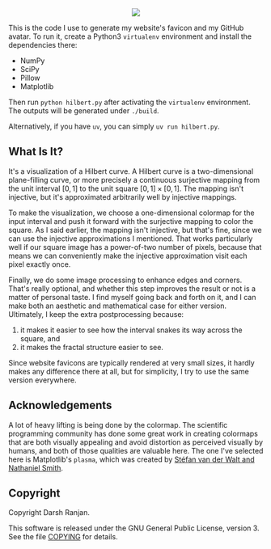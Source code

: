 <div align="center">
    <img src="https://github.com/dranjan.png">
</div>

This is the code I use to generate my website's favicon and my GitHub
avatar. To run it, create a Python3 `virtualenv` environment and
install the dependencies there:

- NumPy
- SciPy
- Pillow
- Matplotlib

Then run `python hilbert.py` after activating the `virtualenv` environment.
The outputs will be generated under `./build`.

Alternatively, if you have `uv`, you can simply `uv run hilbert.py`.

## What Is It?

It's a visualization of a Hilbert curve. A Hilbert curve is a
two-dimensional plane-filling curve, or more precisely a continuous
surjective mapping from the unit interval $[0, 1]$ to the unit square
$[0, 1]\times [0, 1]$. The mapping isn't injective, but it's
approximated arbitrarily well by injective mappings.

To make the visualization, we choose a one-dimensional colormap for the
input interval and push it forward with the surjective mapping to color
the square. As I said earlier, the mapping isn't injective, but that's
fine, since we can use the injective approximations I mentioned. That
works particularly well if our square image has a power-of-two number of
pixels, because that means we can conveniently make the injective
approximation visit each pixel exactly once.

Finally, we do some image processing to enhance edges and corners.
That's really optional, and whether this step improves the result or not
is a matter of personal taste. I find myself going back and
forth on it, and I can make both an aesthetic and mathematical case for
either version. Ultimately, I keep the extra postprocessing because:

1. it makes it easier to see how the interval snakes its way across the
   square, and
2. it makes the fractal structure easier to see.

Since website favicons are typically rendered at very small sizes, it
hardly makes any difference there at all, but for simplicity, I try to
use the same version everywhere.

## Acknowledgements

A lot of heavy lifting is being done by the colormap. The
scientific programming community has done some great work in creating
colormaps that are both visually appealing and avoid distortion as
perceived visually by humans, and both of those qualities are valuable
here. The one I've selected here is Matplotlib's `plasma`, which
was created by [St&eacute;fan van der Walt and Nathaniel
Smith](https://bids.github.io/colormap/).

## Copyright

Copyright Darsh Ranjan.

This software is released under the GNU General Public License,
version 3. See the file [COPYING](./COPYING) for details.
